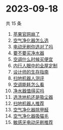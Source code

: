 # 2023-09-18

共 15 条

<!-- BEGIN -->
<!-- 最后更新时间 Mon Sep 18 2023 16:09:51 GMT+0800 (China Standard Time) -->

1. [苹果官网崩了](https://www.zhihu.com/search?q=%E8%8B%B9%E6%9E%9C%E5%AE%98%E7%BD%91%E5%B4%A9%E4%BA%86)
1. [空气净化器怎么选](https://www.zhihu.com/search?q=%E7%A9%BA%E6%B0%94%E5%87%80%E5%8C%96%E5%99%A8%E6%80%8E%E4%B9%88%E9%80%89)
1. [电动牙刷你选对了吗](https://www.zhihu.com/search?q=%E7%94%B5%E5%8A%A8%E7%89%99%E5%88%B7%E4%BD%A0%E9%80%89%E5%AF%B9%E4%BA%86%E5%90%97)
1. [要不要买净水器](https://www.zhihu.com/search?q=%E8%A6%81%E4%B8%8D%E8%A6%81%E4%B9%B0%E5%87%80%E6%B0%B4%E5%99%A8)
1. [空调什么时候买便宜](https://www.zhihu.com/search?q=%E7%A9%BA%E8%B0%83%E4%BB%80%E4%B9%88%E6%97%B6%E5%80%99%E4%B9%B0%E4%BE%BF%E5%AE%9C)
1. [内行人眼中的全屋定制](https://www.zhihu.com/search?q=%E5%86%85%E8%A1%8C%E4%BA%BA%E7%9C%BC%E4%B8%AD%E7%9A%84%E5%85%A8%E5%B1%8B%E5%AE%9A%E5%88%B6)
1. [设计师的生存指南](https://www.zhihu.com/search?q=%E8%AE%BE%E8%AE%A1%E5%B8%88%E7%9A%84%E7%94%9F%E5%AD%98%E6%8C%87%E5%8D%97)
1. [扫地机器人测评](https://www.zhihu.com/search?q=%E6%89%AB%E5%9C%B0%E6%9C%BA%E5%99%A8%E4%BA%BA%E6%B5%8B%E8%AF%84)
1. [空调能耗怎么看](https://www.zhihu.com/search?q=%E7%A9%BA%E8%B0%83%E8%83%BD%E8%80%97%E6%80%8E%E4%B9%88%E7%9C%8B)
1. [净水器值得买吗](https://www.zhihu.com/search?q=%E5%87%80%E6%B0%B4%E5%99%A8%E5%80%BC%E5%BE%97%E4%B9%B0%E5%90%97)
1. [选洗地机还是吸尘器](https://www.zhihu.com/search?q=%E9%80%89%E6%B4%97%E5%9C%B0%E6%9C%BA%E8%BF%98%E6%98%AF%E5%90%B8%E5%B0%98%E5%99%A8)
1. [扫地机器人推荐](https://www.zhihu.com/search?q=%E6%89%AB%E5%9C%B0%E6%9C%BA%E5%99%A8%E4%BA%BA%E6%8E%A8%E8%8D%90)
1. [空气净化器除甲醛](https://www.zhihu.com/search?q=%E7%A9%BA%E6%B0%94%E5%87%80%E5%8C%96%E5%99%A8%E9%99%A4%E7%94%B2%E9%86%9B)
1. [空气净化器吸猫毛](https://www.zhihu.com/search?q=%E7%A9%BA%E6%B0%94%E5%87%80%E5%8C%96%E5%99%A8%E5%90%B8%E7%8C%AB%E6%AF%9B)
1. [敏感牙电动牙刷推荐](https://www.zhihu.com/search?q=%E6%95%8F%E6%84%9F%E7%89%99%E7%94%B5%E5%8A%A8%E7%89%99%E5%88%B7%E6%8E%A8%E8%8D%90)

<!-- END -->
